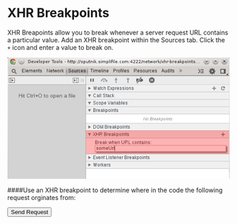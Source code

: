 XHR Breakpoints
===============

XHR Breapoints allow you to break whenever a server request URL contains a particular value. Add an XHR breakpoint within the Sources tab. Click the `+` icon and enter a value to break on.


![alt text](/network/xhr-breakpoints.png "Less")


####Use an XHR breakpoint to determine where in the code the following request orginates from:


<button id='send-request'>Send Request</button>

<script>
	var reqs = {};
	reqs.makeRequestAsync = function() {
		setTimeout(function() {
			jQuery.ajax({
				url: '/network/some-response.json',
				type: 'GET',
				contentType: 'application/json'
			});
		});
	}
</script>

<script>
	document.getElementById('send-request').onclick = function() {
		reqs['makeRequestAsync']();
	}
</script>
